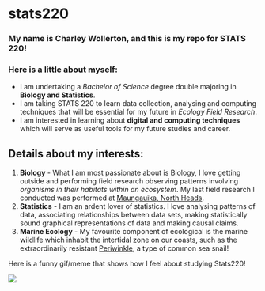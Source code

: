 # stats220

### My name is Charley Wollerton, and this is my repo for STATS 220!
### Here is a little about myself:

- I am undertaking a *Bachelor of Science* degree double majoring in **Biology and Statistics**.
- I am taking STATS 220 to learn data collection, analysing and computing techniques that will be essential for my future in *Ecology Field Research*.
- I am interested in learning about **digital and computing techniques** which will serve as useful tools for my future studies and career.

## Details about my interests:

1. **Biology** - What I am most passionate about is Biology, I love getting outside and performing field research observing patterns involving *organisms in their habitats within an ecosystem*. My last field research I conducted was performed at [Maungauika, North Heads](https://www.myguideauckland.com/things-to-do/north-head-historic-reserve).
2. **Statistics** - I am an ardent lover of statistics. I love analysing patterns of data, associating relationships between data sets, making statistically sound graphical representations of data and making causal claims.
3. **Marine Ecology** - My favourite component of ecological is the marine wildlife which inhabit the intertidal zone on our coasts, such as the extraordinarily resistant [Periwinkle](https://www.britannica.com/animal/periwinkle-marine-snail), a type of common sea snail!

Here is a funny gif/meme that shows how I feel about studying Stats220!

![](https://media.tenor.com/5I_LPIgxQA8AAAAC/catfish-fishing.gif)
